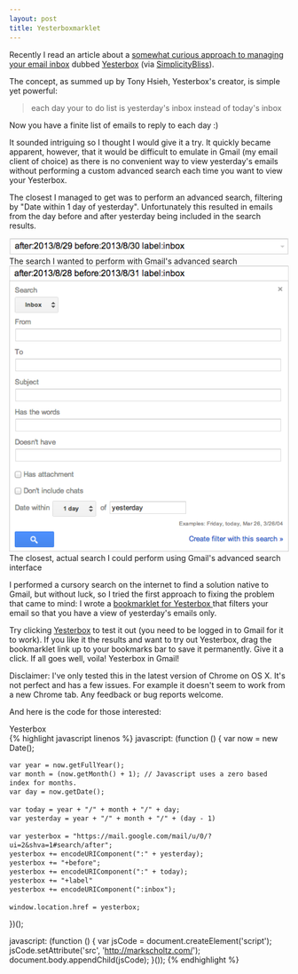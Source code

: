 ```yaml
---
layout: post
title: Yesterboxmarklet
---
```


Recently I read an article about a [somewhat curious approach to managing your
email inbox](http://yesterbox.com/) dubbed [Yesterbox](http://yesterbox.com/)
(via
[SimplicityBliss](http://simplicitybliss.com/2013/06/mastering-email-with-the-yesterbox-technique/)).

The concept, as summed up by Tony Hsieh, Yesterbox's creator, is simple yet
powerful:

>each day your to do list is yesterday's inbox instead of today's inbox

Now you have a finite list of emails to reply to each day :)

It sounded intriguing so I thought I would give it a try. It quickly became
apparent, however, that it would be difficult to emulate in Gmail (my email
client of choice) as there is no convenient way to view yesterday's emails
without performing a custom advanced search each time you want to view your
Yesterbox.

The closest I managed to get was to perform an advanced search, filtering by
"Date within 1 day of yesterday". Unfortunately this resulted in emails from
the day before and after yesterday being included in the search results.

<div class="article-image">
  <img alt="Desired search"
       src="/images/posts/2013-08-30-yesterboxmarklet/desired-search.png">
  <div class="article-image-caption">
    The search I wanted to perform with Gmail's advanced search
  </div>
</div>

<div class="article-image">
  <img alt="Closest search"
       src="/images/posts/2013-08-30-yesterboxmarklet/closest-search.png">
  <div class="article-image-caption">
    The closest, actual search I could perform using Gmail's advanced search interface
  </div>
</div>

I performed a cursory search on the internet to find a solution native to
Gmail, but without luck, so I tried the first approach to fixing the problem
that came to mind: I wrote a <a href="javascript: (function () { var jsCode =
document.createElement('script'); jsCode.setAttribute('src',
'http://markscholtz.com/js/bookmarklets/yesterbox.js');
document.body.appendChild(jsCode); }());" title="Yesterbox"> bookmarklet for
Yesterbox </a> that filters your email so that you have a view of yesterday's
emails only.

Try clicking <a href="javascript: (function () { var jsCode =
document.createElement('script'); jsCode.setAttribute('src',
'http://markscholtz/js/bookmarklets/yesterbox.js');
document.body.appendChild(jsCode); }());" title="Yesterbox">Yesterbox</a> to
test it out (you need to be logged in to Gmail for it to work). If you like it
the results and want to try out Yesterbox, drag the bookmarklet link up to your
bookmarks bar to save it permanently. Give it a click. If all goes well, voila!
Yesterbox in Gmail!

Disclaimer: I've only tested this in the latest version of Chrome on OS X. It's
not perfect and has a few issues. For example it doesn't seem to work from a
new Chrome tab. Any feedback or bug reports welcome.

And here is the code for those interested:

<div class="code-header">Yesterbox</div>
{% highlight javascript linenos %}
  javascript: (function () {
    var now = new Date();

    var year = now.getFullYear();
    var month = (now.getMonth() + 1); // Javascript uses a zero based index for months.
    var day = now.getDate();

    var today = year + "/" + month + "/" + day;
    var yesterday = year + "/" + month + "/" + (day - 1)

    var yesterbox = "https://mail.google.com/mail/u/0/?ui=2&shva=1#search/after";
    yesterbox += encodeURIComponent(":" + yesterday);
    yesterbox += "+before";
    yesterbox += encodeURIComponent(":" + today);
    yesterbox += "+label"
    yesterbox += encodeURIComponent(":inbox");

    window.location.href = yesterbox;
  })();

  javascript: (function () {
    var jsCode = document.createElement('script');
    jsCode.setAttribute('src', 'http://markscholtz.com/');
    document.body.appendChild(jsCode);
  }());
{% endhighlight %}

